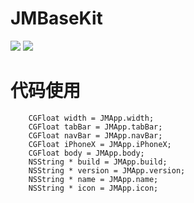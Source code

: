 # JMBaseKit

![](http://img.shields.io/cocoapods/v/JMBaseKit.svg)
![](http://img.shields.io/cocoapods/p/JMBaseKit.svg)


# 代码使用
```
    CGFloat width = JMApp.width;
    CGFloat tabBar = JMApp.tabBar;
    CGFloat navBar = JMApp.navBar;
    CGFloat iPhoneX = JMApp.iPhoneX;
    CGFloat body = JMApp.body;
    NSString * build = JMApp.build;
    NSString * version = JMApp.version;
    NSString * name = JMApp.name;
    NSString * icon = JMApp.icon;

```
